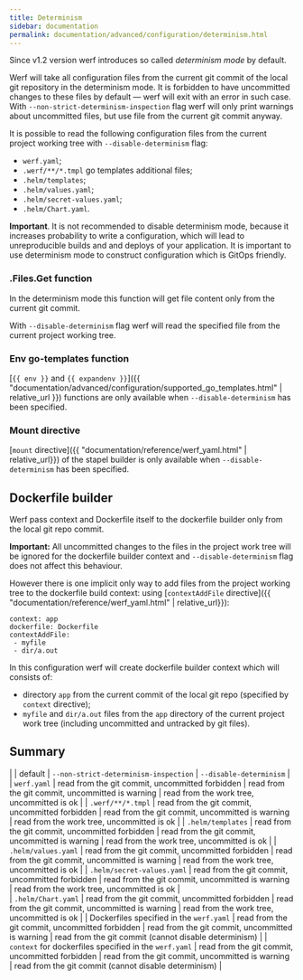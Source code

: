 ```yaml
---
title: Determinism
sidebar: documentation
permalink: documentation/advanced/configuration/determinism.html
---
```


Since v1.2 version werf introduces so called _determinism mode_ by default.

Werf will take all configuration files from the current git commit of the local git repository in the determinism mode. It is forbidden to have uncommitted changes to these files by default — werf will exit with an error in such case. With `--non-strict-determinism-inspection` flag werf will only print warnings about uncommitted files, but use file from the current git commit anyway.

It is possible to read the following configuration files from the current project working tree with `--disable-determinism` flag:
 - `werf.yaml`;
 - `.werf/**/*.tmpl` go templates additional files;
 - `.helm/templates`;
 - `.helm/values.yaml`;
 - `.helm/secret-values.yaml`;
 - `.helm/Chart.yaml`.

**Important**. It is not recommended to disable determinism mode, because it increases probability to write a configuration, which will lead to unreproducible builds and and deploys of your application. It is important to use determinism mode to construct configuration which is GitOps friendly.
 
### .Files.Get function

In the determinism mode this function will get file content only from the current git commit.

With `--disable-determinism` flag werf will read the specified file from the current project working tree.

### Env go-templates function

[`{{ env }}` and `{{ expandenv }}`]({{ "documentation/advanced/configuration/supported_go_templates.html" | relative_url }}) functions are only available when `--disable-determinism` has been specified.

### Mount directive

[`mount` directive]({{ "documentation/reference/werf_yaml.html" | relative_url}}) of the stapel builder is only available when `--disable-determinism` has been specified. 

## Dockerfile builder

Werf pass context and Dockerfile itself to the dockerfile builder only from the local git repo commit.

**Important:** All uncommitted changes to the files in the project work tree will be ignored for the dockerfile builder context and `--disable-determinism` flag does not affect this behaviour.

However there is one implicit only way to add files from the project working tree to the dockerfile build context: using [`contextAddFile` directive]({{ "documentation/reference/werf_yaml.html" | relative_url}}):

```
context: app
dockerfile: Dockerfile
contextAddFile:
 - myfile
 - dir/a.out
```

In this configuration werf will create dockerfile builder context which will consists of:
 - directory `app` from the current commit of the local git repo (specified by `context` directive);
 - `myfile` and `dir/a.out` files from the `app` directory of the current project work tree (including uncommitted and untracked by git files).

## Summary

|             | default | `--non-strict-determinism-inspection` | `--disable-determinism` |  
| `werf.yaml` | read from the git commit, uncommitted forbidden | read from the git commit, uncommitted is warning | read from the work tree, uncommitted is ok |
| `.werf/**/*.tmpl`  | read from the git commit, uncommitted forbidden | read from the git commit, uncommitted is warning | read from the work tree, uncommitted is ok |
| `.helm/templates` | read from the git commit, uncommitted forbidden | read from the git commit, uncommitted is warning | read from the work tree, uncommitted is ok |
| `.helm/values.yaml` | read from the git commit, uncommitted forbidden | read from the git commit, uncommitted is warning | read from the work tree, uncommitted is ok |
| `.helm/secret-values.yaml` | read from the git commit, uncommitted forbidden | read from the git commit, uncommitted is warning | read from the work tree, uncommitted is ok |  
| `.helm/Chart.yaml` | read from the git commit, uncommitted forbidden | read from the git commit, uncommitted is warning | read from the work tree, uncommitted is ok |
| Dockerfiles specified in the `werf.yaml` |  read from the git commit, uncommitted forbidden | read from the git commit, uncommitted is warning | read from the git commit (cannot disable determinism) |
| `context` for dockerfiles specified in the `werf.yaml` |  read from the git commit, uncommitted forbidden | read from the git commit, uncommitted is warning | read from the git commit (cannot disable determinism) | 

